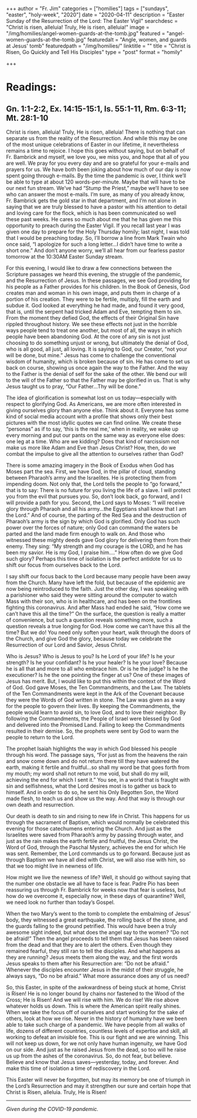 +++
author = "Fr. Jim"
categories = ["homilies"]
tags = ["sundays", "easter", "holy-week", "2020"]
date = "2020-04-11"
description = "Easter Sunday of the Resurrection of the Lord: The Easter Vigil"
searchdesc = "Christ is risen, alleluia! Truly, He is risen, alleluia!"
image = "/img/homilies/angel-women-guards-at-the-tomb.jpg"
featured = "angel-women-guards-at-the-tomb.jpg"
featuredalt = "Angle, women, and guards at Jesus' tomb"
featuredpath = "/img/homilies/"
linktitle = ""
title = "Christ is Risen, Go Quickly and Tell His Disciples"
type = "post"
format = "homily"

+++

# Readings:
## Gn. 1:1-2:2, Ex. 14:15-15:1, Is. 55:1-11, Rm. 6:3-11; Mt. 28:1-10

Christ is risen, alleluia! Truly, He is risen, alleluia! There is nothing that can separate us from the reality of the Resurrection. And while this may be one of the most unique celebrations of Easter in our lifetime, it nevertheless remains a time to rejoice. I hope this goes without saying, but on behalf of Fr. Bambrick and myself, we love you, we miss you, and hope that all of you are well. We pray for you every day and are so grateful for your e-mails and prayers for us. We have both been joking about how much of our day is now spent going through e-mails. By the time the pandemic is over, I think we’ll be able to type at about 120 words-per-minute. Maybe that will have to be our next fun stream. We’ve had “Stump the Priest,” maybe we’ll have to see who can answer the most e-mails. I’m sure, as many of you already know, Fr. Bambrick gets the gold star in that department, and I’m not alone in saying that we are truly blessed to have a pastor with his attention to detail and loving care for the flock, which is has been communicated so well these past weeks. He cares so much about me that he has given me this opportunity to preach during the Easter Vigil. If you recall last year I was given one day to prepare for the Holy Thursday homily; last night, I was told that I would be preaching today. So, I’ll borrow a line from Mark Twain who once said, “I apologize for such a long letter…I didn’t have time to write a short one.” And don’t anyone worry, we’ll all hear from our fearless pastor tomorrow at the 10:30AM Easter Sunday stream.

For this evening, I would like to draw a few connections between the Scripture passages we heard this evening, the struggle of the pandemic, and the Resurrection of Jesus. In these passages, we see God providing for his people as a Father provides for his children. In the Book of Genesis, God creates man and woman in his own image, and puts them in charge of a portion of his creation. They were to be fertile, multiply, fill the earth and subdue it. God looked at everything he had made, and found it very good, that is, until the serpent had tricked Adam and Eve, tempting them to sin. From the moment they defied God, the effects of their Original Sin have rippled throughout history. We see these effects not just in the horrible ways people tend to treat one another, but most of all, the ways in which people have been abandoning God. At the core of any sin is not just choosing to do something unjust or wrong, but ultimately the denial of God, who is all good, all just, all loving. It is saying to God, our Creator, “not your will be done, but mine.” Jesus has come to challenge the conventional wisdom of humanity, which is broken because of sin. He has come to set us back on course, showing us once again the way to the Father. And the way to the Father is the denial of self for the sake of the other. We bend our will to the will of the Father so that the Father may be glorified in us. That is why Jesus taught us to pray, “Our Father…Thy will be done.”

The idea of glorification is somewhat lost on us today—especially with respect to glorifying God. As Americans, we are more often interested in giving ourselves glory than anyone else. Think about it. Everyone has some kind of social media account with a profile that shows only their best pictures with the most idyllic quotes we can find online. We create these “personas” as if to say, ‘this is the real me,’ when in reality, we wake up every morning and put our pants on the same way as everyone else does: one leg at a time. Who are we kidding? Does that kind of narcissism not make us more like Adam and Eve than Jesus Christ? How, then, do we combat the impulse to give all the attention to ourselves rather than God?

There is some amazing imagery in the Book of Exodus when God has Moses part the sea. First, we have God, in the pillar of cloud, standing between Pharaoh’s army and the Israelites. He is protecting them from impending doom. Not only that, the Lord tells the people to “go forward,” that is to say: There is no future for you living the life of a slave. I will protect you from the evil that pursues you. So, don’t look back, go forward, and I will provide a path for you. Second, the Lord says to Moses: “I will receive glory through Pharaoh and all his army…the Egyptians shall know that I am the Lord.” And of course, the parting of the Red Sea and the destruction of Pharaoh’s army is the sign by which God is glorified. Only God has such power over the forces of nature; only God can command the waters be parted and the land made firm enough to walk on. And those who witnessed these mighty deeds gave God glory for delivering them from their enemy. They sing: “My strength and my courage is the LORD, and he has been my savior. He is my God, I praise him….” How often do we give God such glory? Perhaps this time of isolation is the perfect antidote for us to shift our focus from ourselves back to the Lord.

I say shift our focus back to the Lord because many people have been away from the Church. Many have left the fold, but because of the epidemic are now being reintroduced to the faith. Just the other day, I was speaking with a parishioner who said they were sitting around the computer to watch Mass with their son, who is in healthcare, and has been on the frontlines fighting this coronavirus. And after Mass had ended he said, “How come we can’t have this all the time?” On the surface, the question is really a matter of convenience, but such a question reveals something more, such a question reveals a true longing for God. How come we can’t have this all the time? But we do! You need only soften your heart, walk through the doors of the Church, and give God the glory, because today we celebrate the Resurrection of our Lord and Savior, Jesus Christ.

Who is Jesus? Who is Jesus to you? Is he Lord of your life? Is he your strength? Is he your confidant? Is he your healer? Is he your love? Because he is all that and more to all who embrace him. Or is he the judge? Is he the executioner? Is he the one pointing the finger at us? One of these images of Jesus has merit. But, I would like to put this within the context of the Word of God. God gave Moses, the Ten Commandments, and the Law. The tablets of the Ten Commandments were kept in the Ark of the Covenant because they were the Words of God written in stone. The Law was given as a way for the people to govern their lives. By keeping the Commandments, the people would learn to avoid sin, to love God, and to love their neighbor. By following the Commandments, the People of Israel were blessed by God and delivered into the Promised Land. Failing to keep the Commandments resulted in their demise. So, the prophets were sent by God to warn the people to return to the Lord.

The prophet Isaiah highlights the way in which God blessed his people through his word. The passage says, “For just as from the heavens  the rain and snow come down and do not return there till they have watered the earth, making it fertile and fruitful…so shall my word be that goes forth from my mouth; my word shall not return to me void, but shall do my will, achieving the end for which I sent it.” You see, in a world that is fraught with sin and selfishness, what the Lord desires most is to gather us back to himself. And in order to do so, he sent his Only Begotten Son, the Word made flesh, to teach us and show us the way. And that way is through our own death and resurrection.

Our death is death to sin and rising to new life in Christ. This happens for us through the sacrament of Baptism, which would normally be celebrated this evening for those catechumens entering the Church. And just as the Israelites were saved from Pharaoh’s army by passing through water, and just as the rain makes the earth fertile and fruitful, the Jesus Christ, the Word of God, through the Paschal Mystery, achieves the end for which He was sent. Remember, the Lord commands us to go forward. Because just as through Baptism we have all died with Christ, we will also rise with him, so that we too might live in newness of life.

How might we live the newness of life? Well, it should go without saying that the number one obstacle we all have to face is fear. Padre Pio has been reassuring us through Fr. Bambrick for weeks now that fear is useless, but how do we overcome it, especially now, in these days of quarantine? Well, we need look no further than today’s Gospel.

When the two Mary’s went to the tomb to complete the embalming of Jesus’ body, they witnessed a great earthquake, the rolling back of the stone, and the guards falling to the ground petrified. This would have been a truly awesome sight indeed, but what does the angel say to the women? “Do not be afraid!” Then the angel proceeds to tell them that Jesus has been raised from the dead and that they are to alert the others. Even though they remained fearful, they still ran to tell the disciples. And what happens as they are running? Jesus meets them along the way, and the first words Jesus speaks to them after his Resurrection are: “Do not be afraid.” Whenever the disciples encounter Jesus in the midst of their struggle, he always says, “Do no be afraid.” What more assurance does any of us need?

So, this Easter, in spite of the awkwardness of being stuck at home, Christ is Risen! He is no longer bound by chains nor fastened to the Wood of the Cross; He is Risen! And we will rise with him. We do rise! We rise above whatever holds us down. This is where the American spirit really shines. When we take the focus off of ourselves and start working for the sake of others, look at how we rise. Never in the history of humanity have we been able to take such charge of a pandemic. We have people from all walks of life, dozens of different countries, countless levels of expertise and skill, all working to defeat an invisible foe. This is our fight and we are winning. This will not keep us down, for we not only have human ingenuity, we have God on our side. And just as he raised Jesus from the dead, so too will he raise us up from the ashes of the coronavirus. So, do not fear, but believe. Believe and know that Jesus saves—yesterday, today, and forever. And make this time of isolation a time of rediscovery in the Lord.

This Easter will never be forgotten, but may its memory be one of triumph in the Lord’s Resurrection and may it strengthen our sure and certain hope that Christ is Risen, alleluia. Truly, He is Risen!

---
*Given during the COVID-19 pandemic.*